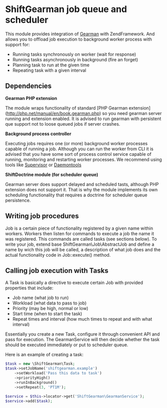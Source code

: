 # ShiftGearman job queue and scheduler

This module provides integration of [Gearman](http://gearman.org/) with ZendFramework. And allows you to offload job execution to background worker process with support for:

- Running tasks synchronously on worker (wait for response)
- Running tasks asynchronously in background (fire an forget)
- Planning task to run at the given time
- Repeating task with a given interval

## Dependencies

__Gearman PHP extension__

The module wraps functionality of standard [PHP Gearman extension] (http://php.net/manual/en/book.gearman.php) so you need gearman server running and extension enabled. It is advised to run gearman with persistent que support not to loose queued jobs if server crashes.

__Background process controller__

Executing jobs requires one (or more) background worker processes capable of running a job. Although you can run the worker from CLI it is advised that you have some sort of process control service capable of running, monitoring and restarting worker processes. We recommend using tools like [Supervisor](http://supervisord.org/) or [Daemontools](http://cr.yp.to/daemontools.html)

__ShiftDoctrine module (for scheduler queue)__

Gearman server does support delayed and scheduled tasts, although PHP extension does not support it. That is why the module implements its own scheduling functionality that requires a doctrine for scheduler queue persistence.

## Writing job procedures

Job is a certain piece of functionality registered by a given name within workers. Workers then listen for commands to execute a job the name it was registered. This commands are called tasks (see sections below). To write your job, extend base ShiftGearman\Job\AbstractJob and define a name by wich this job will be called, a description of what job does and the actual functionality code in Job::execute() method.

## Calling job execution with Tasks

A Task is basically a directive to execute certain Job with provided properties that include:

- Job name (what job to run)
- Workload (what data to pass to job)
- Priority (may be high, normal or low)
- Start time (when to start the task)
- Repeat times and interval (how much times to repeat and with what interval)

Essentially you create a new Task, configure it through convenient API and pass for execution. The GearmanService will then decide whether the task should be executed immediately or put to scheduler queue.

Here is an example of creating a task:

```PHP
$task = new \ShiftGearman\Task;
$task->setJobName('shiftgearman.example')
    ->setWorkload('Pass this data to task')
    ->priorityHigh()
    ->runInBackground()
    ->setRepeat(3, 'PT1M');

$service = $this->locator->get('ShiftGearman\GearmanService');
$service->add($task);
```
 